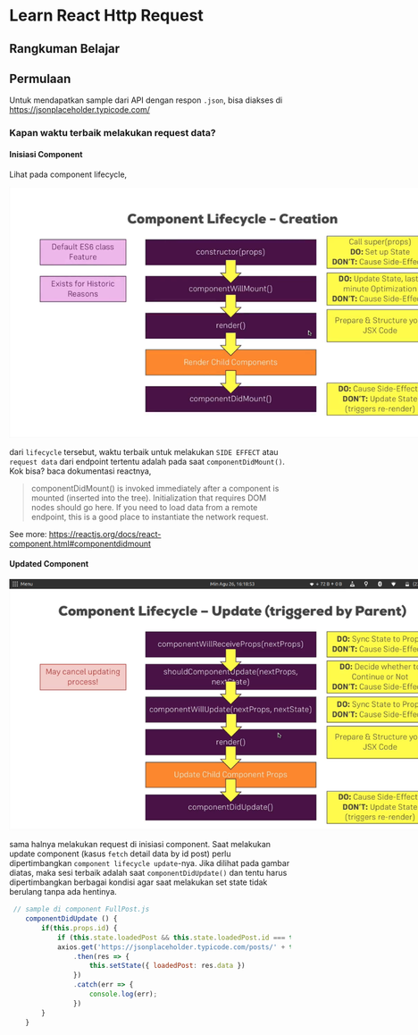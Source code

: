 # Learn React Http Request

## Rangkuman Belajar

## Permulaan
Untuk mendapatkan sample dari API dengan respon `.json`, bisa diakses di https://jsonplaceholder.typicode.com/

### Kapan waktu terbaik melakukan request data?

#### Inisiasi Component
Lihat pada component lifecycle,
<center>
  <img src='./docs/images/react-component-lifecycle.png' style='max-width: 800px'>
</center>

dari `lifecycle` tersebut, waktu terbaik untuk melakukan `SIDE EFFECT` atau `request data` dari endpoint tertentu adalah pada saat `componentDidMount()`. Kok bisa? baca dokumentasi reactnya,
> componentDidMount() is invoked immediately after a component is mounted (inserted into the tree). Initialization that requires DOM nodes should go here. If you need to load data from a remote endpoint, this is a good place to instantiate the network request.

See more: https://reactjs.org/docs/react-component.html#componentdidmount

#### Updated Component
<center>
  <img src='./docs/images/update-lifecycle.png' style='max-width: 800px'>
</center>

sama halnya melakukan request di inisiasi component. Saat melakukan update component (kasus `fetch` detail data by id post) perlu dipertimbangkan `component lifecycle update`-nya. Jika dilihat pada gambar diatas, maka sesi terbaik adalah saat `componentDidUpdate()` dan tentu harus dipertimbangkan berbagai kondisi agar saat melakukan set state tidak berulang tanpa ada hentinya.

```js
 // sample di component FullPost.js
    componentDidUpdate () {
        if(this.props.id) {
            if (this.state.loadedPost && this.state.loadedPost.id === this.props.id) return;
            axios.get('https://jsonplaceholder.typicode.com/posts/' + this.props.id)
                .then(res => {
                    this.setState({ loadedPost: res.data })
                })
                .catch(err => {
                    console.log(err);
                })
        }
    }
```
